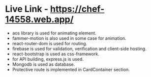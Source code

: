 # Live Link - https://chef-14558.web.app/

- aos library is used for animating element.
- fammer-motion is also used in some case for animation.
- react-router-dom is used for routing. 
- firebase is used for validation, verification and  client-side hosting.
- react-bootstrap is  used as css-framework.
- for API building, express.js is used.
- Mongodb is used as database.
- Protective route is implemented in CardContainer section. 